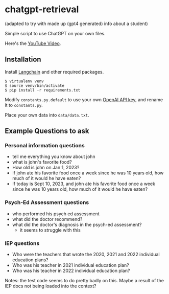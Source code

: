 # chatgpt-retrieval

(adapted to try with made up (gpt4 generated) info about a student)

Simple script to use ChatGPT on your own files.

Here's the [YouTube Video](https://youtu.be/9AXP7tCI9PI).

## Installation

Install [Langchain](https://github.com/hwchase17/langchain) and other required packages.
```
$ virtualenv venv
$ source venv/bin/activate
$ pip install -r requirements.txt
```
Modify `constants.py.default` to use your own [OpenAI API key](https://platform.openai.com/account/api-keys), and rename it to `constants.py`.

Place your own data into `data/data.txt`.

## Example Questions to ask 

### Personal information questions 

* tell me everything you know about john
* what is john's favorite food? 
* How old is john on Jan 1, 2023? 
* If john ate his favorite food once a week since he was 10 years old, how much of it would he have eaten?
* If today is Sept 10, 2023, and john ate his favorite food once a week since he was 10 years old, how much of it would he have eaten?

### Psych-Ed Assessment questions 

* who performed his psych ed assessment
* what did the doctor recommend? 
* what did the doctor's diagnosis in the psych-ed assessment?
  * it seems to struggle with this

### IEP questions 

* Who were the teachers that wrote the 2020, 2021 and 2022 individual education plans?
* Who was his teacher in 2021 individual education plan?
* Who was his teacher in 2022 individual education plan?

Notes: the test code seems to do pretty badly on this.  Maybe a result of the IEP docs not being loaded into the context?